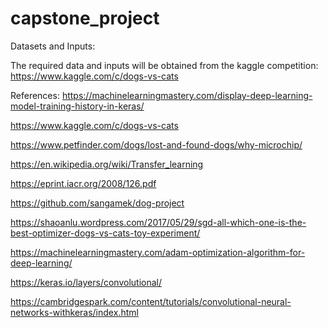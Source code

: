 # capstone_project

Datasets and Inputs:

The required data and inputs will be obtained from the kaggle competition: https://www.kaggle.com/c/dogs-vs-cats

References: https://machinelearningmastery.com/display-deep-learning-model-training-history-in-keras/

https://www.kaggle.com/c/dogs-vs-cats

https://www.petfinder.com/dogs/lost-and-found-dogs/why-microchip/

https://en.wikipedia.org/wiki/Transfer_learning

https://eprint.iacr.org/2008/126.pdf

https://github.com/sangamek/dog-project

https://shaoanlu.wordpress.com/2017/05/29/sgd-all-which-one-is-the-best-optimizer-dogs-vs-cats-toy-experiment/

https://machinelearningmastery.com/adam-optimization-algorithm-for-deep-learning/

https://keras.io/layers/convolutional/

https://cambridgespark.com/content/tutorials/convolutional-neural-networks-withkeras/index.html
